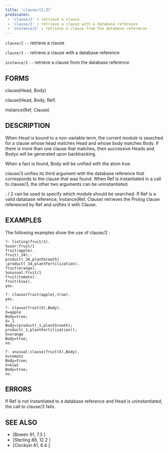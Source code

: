 ```yaml
---
title: 'clause/[2,3]'
predicates:
 - 'clause/2' : retrieve a clause
 - 'clause/3' : retrieve a clause with a database reference
 - 'instance/2' : retrieve a clause from the database reference
---
```

`clause/2` `--` retrieve a clause

`clause/3` `--` retrieve a clause with a database reference

`instance/2` `--` retrieve a clause from the database reference


## FORMS

clause(Head, Body)

clause(Head, Body, Ref)

instance(Ref, Clause)


## DESCRIPTION

When Head is bound to a non-variable term, the current module is searched for a clause whose head matches Head and whose body matches Body. If there is more than one clause that matches, then successive Heads and Bodys will be generated upon backtracking.

When a fact is found, Body will be unified with the atom true.

clause/3 unifies its third argument with the database reference that corresponds to the clause that was found. When Ref is instantiated in a call to clause/3, the other two arguments can be uninstantiated.

: / 2 can be used to specify which module should be searched. If Ref is a valid database reference, instance(Ref, Clause) retrieves the Prolog clause referenced by Ref and unifies it with Clause.


## EXAMPLES

The following examples show the use of clause/2 :

```
?- listing(fruit/1).
%user:fruit/1
fruit(apple).
fruit(_34):-
product(_34,plantGrowth)
;product(_34,plantFertilization).
fruit(orange).
%unusual:fruit/1
fruit(tomato).
fruit(kiwi).
yes.
```

```
?- clause(fruit(apple),true).
yes.
```

```
?- clause(fruit(X),Body).
X=apple
Body=true;
X=_1
Body=(product(_1,plantGrowth);
product(_1,plantFertilization));
X=orange
Body=true;
no.
```

```
?- unusual:clause(fruit(X),Body).
X=tomato
Body=true;
X=kiwi
Body=true;
no.
```


## ERRORS

If Ref is not instantiated to a database reference and Head is uninstantiated, the call to clause/3 fails.


## SEE ALSO

- [Bowen 91, 7.3 ]
- [Sterling 86, 12.2 ]
- [Clocksin 81, 6.4 ]. 
